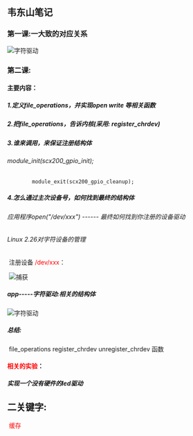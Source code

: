 ## 韦东山笔记

### 第一课:一大致的对应关系

![字符驱动](Y:\Code_design_and_debug_learning\Linux驱动学习\相关图片\字符驱动.png)

### 第二课: 	

#### 	主要内容：

##### 		1.定义file_operations，并实现open write 等相关函数  

##### 		2.把file_operations，告诉内核(采用: register_chrdev)

##### 		3.谁来调用，来保证注册结构体

###### 			module_init(scx200_gpio_init);
			module_exit(scx200_gpio_cleanup);

##### 		4.怎么通过主次设备号，如何找到最终的结构体

###### 			应用程序open("/dev/xxx") ------ 最终如何找到你注册的设备驱动

###### 			Linux 2.26对字符设备的管理

​				注册设备<font color = red> /dev/xxx</font>：

​					![捕获](Y:\Code_design_and_debug_learning\Linux驱动学习\字符驱动\相关的图片\APP到设备驱动大致流图.PNG)

##### 	app-----字符驱动:相关的结构体	

![字符驱动](Y:\Code_design_and_debug_learning\Linux驱动学习\字符驱动\相关的图片\字符设备的结构体关系.PNG)

##### 总结:

​	file_operations register_chrdev  unregister_chrdev 函数	

#### <font color = red> 相关的实验</font>：

##### 			实现一个没有硬件的led驱动



## 二关键字:

​	<font color = red >缓存 </font>





